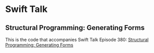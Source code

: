 # Swift Talk
## Structural Programming: Generating Forms

This is the code that accompanies Swift Talk Episode 380: [Structural Programming: Generating Forms](https://talk.objc.io/episodes/S01E380-structural-programming-generating-forms)
